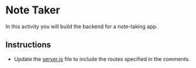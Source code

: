 # Note Taker

In this activity you will build the backend for a note-taking app.

## Instructions

* Update the [server.js](server.js) file to include the routes specified in the comments.
